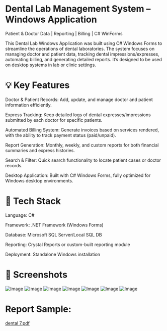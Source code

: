 # Dental Lab Management System – Windows Application
Patient & Doctor Data | Reporting | Billing | C# WinForms

This Dental Lab Windows Application was built using C# Windows Forms to streamline the operations of dental laboratories. The system focuses on managing doctor and patient data, tracking dental impressions/expresses, automating billing, and generating detailed reports. It’s designed to be used on desktop systems in lab or clinic settings.

# 💡 Key Features
Doctor & Patient Records: Add, update, and manage doctor and patient information efficiently.

Express Tracking: Keep detailed logs of dental expresses/impressions submitted by each doctor for specific patients.

Automated Billing System: Generate invoices based on services rendered, with the ability to track payment status (paid/unpaid).

Report Generation: Monthly, weekly, and custom reports for both financial summaries and express histories.

Search & Filter: Quick search functionality to locate patient cases or doctor records.

Desktop Application: Built with C# Windows Forms, fully optimized for Windows desktop environments.

# 🧰 Tech Stack
Language: C#

Framework: .NET Framework (Windows Forms)

Database: Microsoft SQL Server/Local SQL DB

Reporting: Crystal Reports or custom-built reporting module

Deployment: Standalone Windows installation

# 📸 Screenshots
![Image](https://github.com/user-attachments/assets/904ee950-9e63-48ff-b9be-3c2f5092996f)
![Image](https://github.com/user-attachments/assets/dfaf2875-b7b0-47ca-973f-830d0b50c18d)
![Image](https://github.com/user-attachments/assets/a316a0f7-065f-4d99-bff3-70a27643f3fb)
![Image](https://github.com/user-attachments/assets/dbb3e66f-86c6-4ff4-b28f-756185ad30b2)
![Image](https://github.com/user-attachments/assets/c74749be-5ae5-4dd3-bcb2-91aa4cac479b)
![Image](https://github.com/user-attachments/assets/0403f59d-2ca5-4658-b12c-0eed71a076b1)
![Image](https://github.com/user-attachments/assets/59e2912a-f530-499f-8718-703ce0f54bdb)

# Report Sample:
[dental 7.pdf](https://github.com/user-attachments/files/19782390/dental.7.pdf)
